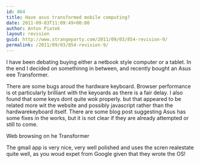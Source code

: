 ```yaml
---
id: 864
title: Have asus transformed mobile computing?
date: 2011-09-03T11:09:49+00:00
author: Anton Piatek
layout: revision
guid: http://www.strangeparty.com/2011/09/03/854-revision-9/
permalink: /2011/09/03/854-revision-9/
---
```

I have been debating buying either a netbook style computer or a tablet. In the end I decided on somethinng in between, and recently bought an Asus eee Transformer.

There are some bugs aroud the hardware keyboard. Browser performance is ot particularly brilliant with the keyoards as there is a fair delay. I also found that some keys dont quite wok properly. but that appeared to be related more wit the website and possibly javascript rather than the hardwarekeyboard itself. There are some blog post suggesting Asus has some fixes in the works, but it is not clear if they are already attempted or still to come.

Web browsing on he Transformer 

The gmail app is very nice, very well polished and uses the scren realestate quite well, as you woud expet from Google given that they wrote the OS!